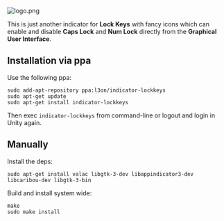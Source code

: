 ![logo.png](http://i.imgur.com/wqRFty2.png)

This is just another indicator for **Lock Keys** with fancy
icons which can enable and disable **Caps Lock** and **Num Lock**
directly from the **Graphical User Interface**.


## Installation via ppa

Use the following ppa:
```
sudo add-apt-repository ppa:l3on/indicator-lockkeys
sudo apt-get update
sudo apt-get install indicator-lockkeys
```

Then exec `indicator-lockkeys` from command-line or logout and login
in Unity again.

## Manually

Install the deps:
```
sudo apt-get install valac libgtk-3-dev libappindicator3-dev libcaribou-dev libgtk-3-bin
```

Build and install system wide:
```
make
sudo make install
```
